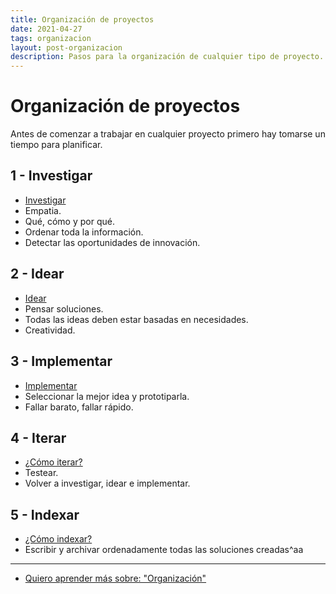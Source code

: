 ```yaml
---
title: Organización de proyectos
date: 2021-04-27
tags: organizacion
layout: post-organizacion
description: Pasos para la organización de cualquier tipo de proyecto.
---
```


# Organización de proyectos

Antes de comenzar a trabajar en cualquier proyecto primero hay tomarse un tiempo para planificar.

## 1 - Investigar

- [Investigar](organizar-proyectos-1)
- Empatia.
- Qué, cómo y por qué.
- Ordenar toda la información.
- Detectar las oportunidades de innovación.

## 2 - Idear

- [Idear](organizar-proyectos-2)
- Pensar soluciones.
- Todas las ideas deben estar basadas en necesidades.
- Creatividad.

## 3 - Implementar

- [Implementar](organizar-proyectos-3)
- Seleccionar la mejor idea y prototiparla.
- Fallar barato, fallar rápido.

## 4 - Iterar

- [¿Cómo iterar?](organizar-proyectos-4)
- Testear.
- Volver a investigar, idear e implementar.


## 5 - Indexar

- [¿Cómo indexar?](organizar-proyectos-5)
- Escribir y archivar ordenadamente todas las soluciones creadas^aa

---

- [Quiero aprender más sobre: "Organización"](../00/organizacion)
